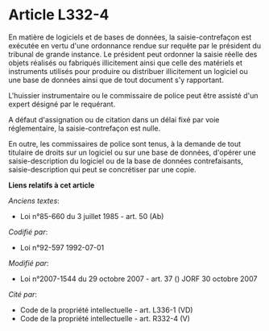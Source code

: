 # Article L332-4

En matière de logiciels et de bases de données, la saisie-contrefaçon est exécutée en vertu d'une ordonnance rendue sur
requête par le président du tribunal de grande instance. Le président peut ordonner la saisie réelle des objets réalisés ou
fabriqués illicitement ainsi que celle des matériels et instruments utilisés pour produire ou distribuer illicitement un
logiciel ou une base de données ainsi que de tout document s'y rapportant.

L'huissier instrumentaire ou le commissaire de police peut être assisté d'un expert désigné par le requérant.

A défaut d'assignation ou de citation dans un délai fixé par voie réglementaire, la saisie-contrefaçon est nulle.

En outre, les commissaires de police sont tenus, à la demande de tout titulaire de droits sur un logiciel ou sur une base de
données, d'opérer une saisie-description du logiciel ou de la base de données contrefaisants, saisie-description qui peut se
concrétiser par une copie.

**Liens relatifs à cet article**

_Anciens textes_:

  - Loi n°85-660 du 3 juillet 1985 - art. 50 (Ab)

_Codifié par_:

  - Loi n°92-597 1992-07-01

_Modifié par_:

  - Loi n°2007-1544 du 29 octobre 2007 - art. 37 () JORF 30 octobre 2007

_Cité par_:

  - Code de la propriété intellectuelle - art. L336-1 (VD)
  - Code de la propriété intellectuelle - art. R332-4 (V)
